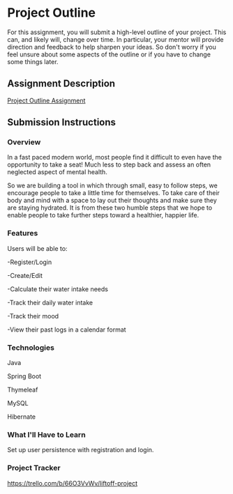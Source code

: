 # Project Outline
For this assignment, you will submit a high-level outline of your project. This can, and likely will, change over time. In particular, your mentor will provide direction and feedback to help sharpen your ideas. So don't worry if you feel unsure about some aspects of the outline or if you have to change some things later.

## Assignment Description
[Project Outline Assignment](https://education.launchcode.org/liftoff/modules/assignments/project-outline)

## Submission Instructions

### Overview
In a fast paced modern world, most people find it difficult to even have the opportunity to take a seat! Much less to step back and assess an often neglected aspect of mental health.

So we are building a tool in which through small, easy to follow steps, we encourage people to take a little time for themselves. To take care of their body and mind with a space to lay out their thoughts and make sure they are staying hydrated. It is from these two humble steps that we hope to enable people to take further steps toward a healthier, happier life.
### Features
Users will be able to:

-Register/Login

-Create/Edit

-Calculate their water intake needs

-Track their daily water intake

-Track their mood

-View their past logs in a calendar format

### Technologies
Java

Spring Boot

Thymeleaf

MySQL

Hibernate

### What I'll Have to Learn
Set up user persistence with registration and login.

### Project Tracker
https://trello.com/b/66O3VvWv/liftoff-project

